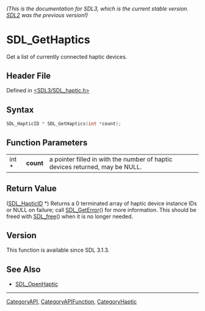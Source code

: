 ###### (This is the documentation for SDL3, which is the current stable version. [SDL2](https://wiki.libsdl.org/SDL2/) was the previous version!)
# SDL_GetHaptics

Get a list of currently connected haptic devices.

## Header File

Defined in [<SDL3/SDL_haptic.h>](https://github.com/libsdl-org/SDL/blob/main/include/SDL3/SDL_haptic.h)

## Syntax

```c
SDL_HapticID * SDL_GetHaptics(int *count);
```

## Function Parameters

|       |           |                                                                              |
| ----- | --------- | ---------------------------------------------------------------------------- |
| int * | **count** | a pointer filled in with the number of haptic devices returned, may be NULL. |

## Return Value

([SDL_HapticID](SDL_HapticID) *) Returns a 0 terminated array of haptic
device instance IDs or NULL on failure; call [SDL_GetError](SDL_GetError)()
for more information. This should be freed with [SDL_free](SDL_free)() when
it is no longer needed.

## Version

This function is available since SDL 3.1.3.

## See Also

- [SDL_OpenHaptic](SDL_OpenHaptic)

----
[CategoryAPI](CategoryAPI), [CategoryAPIFunction](CategoryAPIFunction), [CategoryHaptic](CategoryHaptic)

